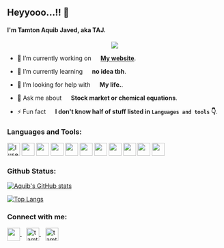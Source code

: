 ## Heyyooo...!! 💃
#### I'm Tamton Aquib Javed, aka TAJ.
<p align='center'>
    <img src='https://i.imgur.com/qLKSbiI.png' />
</p>

- 🔭 I’m currently working on    **[My website](https://tamtonaquib.tk)**.

- 🌱 I’m currently learning    **no idea tbh**.

- 🤝 I’m looking for help with    **My life.**.

- 💬 Ask me about    **Stock market or chemical equations**.

- ⚡ Fun fact    **I don't know half of stuff listed in `Languages and tools` :point_down:**.


### Languages and Tools:
<!--
<p align="left"> 
 <img src="https://miro.medium.com/max/2300/1*FEE98iWinlZBYkxBAG8MvA.png" alt="bash" width="35" height="35"/>  
 <img src="https://raw.githubusercontent.com/devicons/devicon/master/icons/c/c-original.svg" alt="c" width="30" height="30"/>  
 <img src="https://raw.githubusercontent.com/devicons/devicon/master/icons/css3/css3-original-wordmark.svg" alt="css3" width="30" height="30"/>  
 <img src="https://www.vectorlogo.zone/logos/dartlang/dartlang-icon.svg" alt="dart" width="27" height="27"/>  
 <img src="https://www.vectorlogo.zone/logos/flutterio/flutterio-icon.svg" alt="flutter" width="30" height="30"/>  
 <img src="https://www.vectorlogo.zone/logos/git-scm/git-scm-icon.svg" alt="git" width="30" height="30"/>  
 <img src="https://raw.githubusercontent.com/devicons/devicon/master/icons/html5/html5-original-wordmark.svg" alt="html5" width="30" height="30"/>  
 <img src="https://raw.githubusercontent.com/devicons/devicon/master/icons/java/java-original.svg" alt="java" width="35" height="35"/>  
 <img src="https://raw.githubusercontent.com/devicons/devicon/master/icons/javascript/javascript-original.svg" alt="javascript" width="30" height="30"/>  
 <img src="https://raw.githubusercontent.com/devicons/devicon/master/icons/linux/linux-original.svg" alt="linux" width="30" height="30"/>  
 <img src="https://raw.githubusercontent.com/devicons/devicon/master/icons/python/python-original.svg" alt="python" width="30" height="30"/>  
 <img src="https://raw.githubusercontent.com/devicons/devicon/master/icons/rust/rust-plain.svg" alt="rust" width="30" height="30"/>  
</p>
-->

<p align="left"> 
	<img src="https://img.icons8.com/material-sharp/48/4a90e2/arch-linux.png" alt="I use Arch btw" width="30"/>
	<img src="https://img.icons8.com/ios-filled/50/fa314a/git.png" width="30"/>
	<img src="https://img.icons8.com/ios-filled/50/4a90e2/c-plus-plus-logo.png" width="30"/>
	<img src="https://img.icons8.com/ios-glyphs/60/fa314a/css3.png" width="30"/>
	<img src="https://img.icons8.com/color/48/4a90e2/dart.png" width="30"/>
	<img src="https://img.icons8.com/windows/96/fa314a/console.png" width="30"/>
	<img src="https://img.icons8.com/ios-filled/50/4a90e2/flutter.png" width="30"/>
	<img src="https://img.icons8.com/ios-filled/50/fa314a/html-5--v2.png" width="30"/>
	<img src="https://img.icons8.com/ios-glyphs/30/4a90e2/javascript.png" width="30"/>
	<img src="https://img.icons8.com/ios-filled/50/fa314a/java-coffee-cup-logo--v1.png" width="30"/>
	<img src="https://img.icons8.com/ios-filled/50/4a90e2/python.png" width="30"/>
</p>

### Github Status:

[![Aquib's GitHub stats](https://github-readme-stats.vercel.app/api?username=tamton-aquib&hide=prs&custom_title=My%20Github%20Stat's&show_icons=true&theme=dracula&border_radius=10&hide_border=true&bg_color=15,0d1117,1a1b26)](https://github.com/anuraghazra/github-readme-stats)

[![Top Langs](https://github-readme-stats.vercel.app/api/top-langs/?username=tamton-aquib&hide=Vim+Script,Vim+Snippet,C&theme=dracula&hide_border=true&border_radius=10&bg_color=15,0d1117,1a1b26&show_icons=true&layout=compact)](https://github.com/anuraghazra/github-readme-stats)

### Connect with me:
<p align="left">
<a href="https://discordapp.com/users/845674119391477820" target="blank">
	<img align="center" target="_blank" src="https://img.icons8.com/color/96/000000/discord.png" width="30" />
</a>&ensp;
<a href="https://dev.to/tamtonaquib" target="blank">
	<img align="center" target="_blank" src="https://img.icons8.com/windows/96/000000/dev.png" alt="tamton_aquib" width="30" />
</a>&ensp;
<a href="https://twitter.com/tamton_aquib" target="blank">
	<img align="center" target="_blank" src="https://img.icons8.com/plasticine/100/000000/twitter--v2.png" alt="tamton_aquib" width="30" />
</a>
</p>
